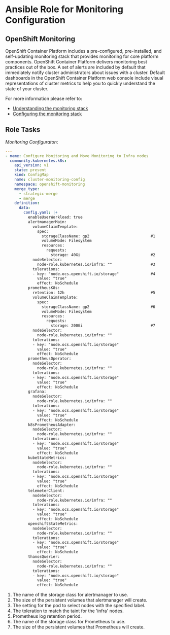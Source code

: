 # Ansible Role for Monitoring Configuration

## OpenShift Monitoring

OpenShift Container Platform includes a pre-configured, pre-installed, and self-updating monitoring stack that provides monitoring for core platform components. OpenShift Container Platform delivers monitoring best practices out of the box. A set of alerts are included by default that immediately notify cluster administrators about issues with a cluster. Default dashboards in the OpenShift Container Platform web console include visual representations of cluster metrics to help you to quickly understand the state of your cluster.

For more information please refer to:

* [Understanding the monitoring stack](https://docs.openshift.com/container-platform/4.6/monitoring/understanding-the-monitoring-stack.html)
* [Configuring the monitoring stack](https://docs.openshift.com/container-platform/4.6/monitoring/configuring-the-monitoring-stack.html)

## Role Tasks

*Monitoring Configuraton*:
```yaml
---
- name: Configure Monitoring and Move Monitoring to Infra nodes
  community.kubernetes.k8s:
    api_version: v1
    state: present
    kind: ConfigMap
    name: cluster-monitoring-config
    namespace: openshift-monitoring
    merge_type:
      - strategic-merge
      - merge
    definition:
      data:
        config.yaml: |+
          enableUserWorkload: true
          alertmanagerMain:
            volumeClaimTemplate:
              spec:
                storageClassName: gp2                           #1
                volumeMode: Filesystem
                resources:
                  requests:
                    storage: 40Gi                               #2
            nodeSelector:
              node-role.kubernetes.io/infra: ""                 #3
            tolerations:
            - key: "node.ocs.openshift.io/storage"              #4
              value: "true"
              effect: NoSchedule
          prometheusK8s:
            retention: 12h                                      #5
            volumeClaimTemplate:
              spec:
                storageClassName: gp2                           #6
                volumeMode: Filesystem
                resources:
                  requests:
                    storage: 200Gi                              #7
            nodeSelector:
              node-role.kubernetes.io/infra: ""
            tolerations:
            - key: "node.ocs.openshift.io/storage"
              value: "true"
              effect: NoSchedule
          prometheusOperator:
            nodeSelector:
              node-role.kubernetes.io/infra: ""
            tolerations:
            - key: "node.ocs.openshift.io/storage"
              value: "true"
              effect: NoSchedule
          grafana:
            nodeSelector:
              node-role.kubernetes.io/infra: ""
            tolerations:
            - key: "node.ocs.openshift.io/storage"
              value: "true"
              effect: NoSchedule
          k8sPrometheusAdapter:
            nodeSelector:
              node-role.kubernetes.io/infra: ""
            tolerations:
            - key: "node.ocs.openshift.io/storage"
              value: "true"
              effect: NoSchedule
          kubeStateMetrics:
            nodeSelector:
              node-role.kubernetes.io/infra: ""
            tolerations:
            - key: "node.ocs.openshift.io/storage"
              value: "true"
              effect: NoSchedule
          telemeterClient:
            nodeSelector:
              node-role.kubernetes.io/infra: ""
            tolerations:
            - key: "node.ocs.openshift.io/storage"
              value: "true"
              effect: NoSchedule
          openshiftStateMetrics:
            nodeSelector:
              node-role.kubernetes.io/infra: ""
            tolerations:
            - key: "node.ocs.openshift.io/storage"
              value: "true"
              effect: NoSchedule
          thanosQuerier:
            nodeSelector:
              node-role.kubernetes.io/infra: ""
            tolerations:
            - key: "node.ocs.openshift.io/storage"
              value: "true"
              effect: NoSchedule
```

1. The name of the storage class for alertmanager to use.<br>
2. The size of the persistent volumes that alertmanager will create.<br>
3. The setting for the pod to select nodes with the specified label.<br>
4. The toleration to match the taint for the 'infra' nodes.<br>
5. Prometheus log retention period.<br>
6. The name of the storage class for Prometheus to use.<br>
7. The size of the persistent volumes that Prometheus will create.<br>
